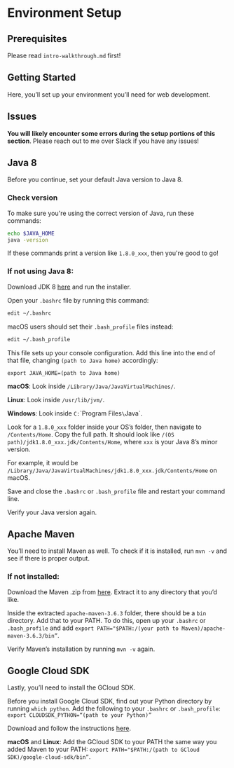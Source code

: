 # Environment Setup

## Prerequisites

Please read `intro-walkthrough.md` first!

## Getting Started

Here, you’ll set up your environment you’ll need for web development.

## Issues

**You will likely encounter some errors during the setup portions of this section**. Please reach out to me over Slack if you have any issues!

## Java 8

Before you continue, set your default Java version to Java 8.

### Check version

To make sure you're using the correct version of Java, run these commands:

```bash
echo $JAVA_HOME
java -version
```

If these commands print a version like `1.8.0_xxx`, then you're good to go!

### If not using Java 8:

Download JDK 8 [here](https://www.oracle.com/java/technologies/javase/javase-jdk8-downloads.html) and run the installer.

Open your `.bashrc` file by running this command:

```bash
edit ~/.bashrc
```

macOS users should set their `.bash_profile` files instead:

```bash
edit ~/.bash_profile
```

This file sets up your console configuration. Add this line into the end of
that file, changing `(path to Java home)` accordingly:

```
export JAVA_HOME=(path to Java home)
```

**macOS**: Look inside `/Library/Java/JavaVirtualMachines/`.

**Linux**: Look inside `/usr/lib/jvm/`.

**Windows**: Look inside `C:`\`Program Files`\`Java`.

Look for a `1.8.0_xxx` folder inside your OS’s folder, then navigate to `/Contents/Home`. Copy the full path. It should look like `/(OS path)/jdk1.8.0_xxx.jdk/Contents/Home`, where `xxx` is your Java 8’s minor version.

For example, it would be `/Library/Java/JavaVirtualMachines/jdk1.8.0_xxx.jdk/Contents/Home` on macOS.

Save and close the `.bashrc` or `.bash_profile` file and restart your command line.

Verify your Java version again.

## Apache Maven

You’ll need to install Maven as well. To check if it is installed, run `mvn -v` and see if there is proper output.

### If not installed:

Download the Maven .zip from [here](https://apache.osuosl.org/maven/maven-3/3.6.3/binaries/apache-maven-3.6.3-bin.zip). Extract it to any directory that you’d like.

Inside the extracted `apache-maven-3.6.3` folder, there should be a `bin` directory. Add that to your PATH. To do this, open up your `.bashrc` or `.bash_profile` and add `export PATH="$PATH:/(your path to Maven)/apache-maven-3.6.3/bin”`.

Verify Maven’s installation by running `mvn -v` again.

## Google Cloud SDK

Lastly, you’ll need to install the GCloud SDK.

Before you install Google Cloud SDK, find out your Python directory by running `which python`. Add the following to your `.bashrc` or `.bash_profile`: `export CLOUDSDK_PYTHON=“(path to your Python)”`

Download and follow the instructions [here](https://cloud.google.com/sdk/docs/install).

**macOS** and **Linux**: Add the GCloud SDK to your PATH the same way you added Maven to your PATH: `export PATH="$PATH:/(path to GCloud SDK)/google-cloud-sdk/bin”`.
